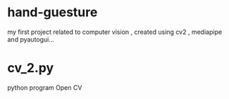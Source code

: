 # hand-guesture
my first project related to computer vision , created using cv2 , mediapipe and pyautogui...
# cv_2.py
python program Open CV

